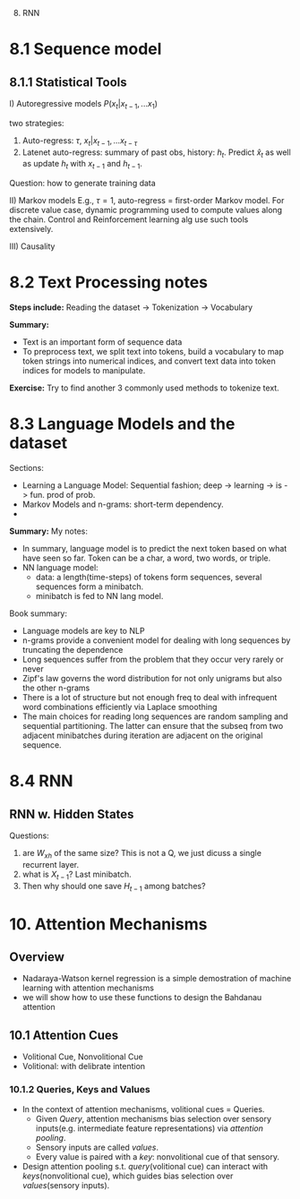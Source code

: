 8. RNN
# 8.1 Sequence model
## 8.1.1 Statistical Tools
I) Autoregressive models
$P(x_t|x_{t-1},... x_{1})$

two strategies:
1. Auto-regress: $\tau$, $x_t|x_{t-1},... x_{t-\tau}$
2. Latenet auto-regress: summary of past obs, history: $h_t$. Predict $\hat{x}_t$ as well as update $h_t$ with $x_{t-1}$ and $h_{t-1}$.

Question: how to generate training data

II) Markov models
E.g., $\tau=1$, auto-regress = first-order Markov model. 
For discrete value case, dynamic programming used to compute values along the chain.
Control and Reinforcement learning alg use such tools extensively.

III) Causality


# 8.2 Text Processing notes
**Steps include:**
Reading the dataset -> Tokenization -> Vocabulary

**Summary:**
- Text is an important form of sequence data
- To preprocess text, we split text into tokens, build a vocabulary to map token strings into numerical indices, and convert text data into token indices for models to manipulate.

**Exercise:**
Try to find another 3 commonly used methods to tokenize text.

# 8.3 Language Models and the dataset
Sections:
- Learning a Language Model: Sequential fashion; deep -> learning -> is -> fun. prod of prob.
- Markov Models and n-grams: short-term dependency.
- 

**Summary:**
My notes: 
- In summary, language model is to predict the next token based on what have seen so far. Token can be a char, a word, two words, or triple.
- NN language model:
  - data: a length(time-steps) of tokens form sequences, several sequences form a minibatch.
  - minibatch is fed to NN lang model.

Book summary:
- Language models are key to NLP
- n-grams provide a convenient model for dealing with long sequences by truncating the dependence
- Long sequences suffer from the problem that they occur very rarely or never
- Zipf's law governs the word distribution for not only unigrams but also the other n-grams
- There is a lot of structure but not enough freq to deal with infrequent word combinations efficiently via Laplace smoothing
- The main choices for reading long sequences are random sampling and sequential partitioning. The latter can ensure that the subseq from two adjacent minibatches during iteration are adjacent on the original sequence.

# 8.4 RNN
## RNN w. Hidden States
Questions:
1. are $W_{xh}$ of the same size? This is not a Q, we just dicuss a single recurrent layer.
2. what is $X_{t-1}$? Last minibatch. 
3. Then why should one save $H_{t-1}$ among batches?

# 10. Attention Mechanisms
## Overview
- Nadaraya-Watson kernel regression is a simple demostration of machine learning with attention mechanisms
- we will show how to use these functions to design the Bahdanau attention

## 10.1 Attention Cues
- Volitional Cue, Nonvolitional Cue
- Volitional: with delibrate intention

### 10.1.2 Queries, Keys and Values
- In the context of attention mechanisms, volitional cues = Queries.
  - Given *Query*, attention mechanisms bias selection over sensory inputs(e.g. intermediate feature representations) via *attention pooling*.
  - Sensory inputs are called *values*.
  - Every value is paired with a *key*: nonvolitional cue of that sensory.
- Design attention pooling s.t. *query*(volitional cue) can interact with *keys*(nonvolitional cue), which guides bias selection over *values*(sensory inputs).
